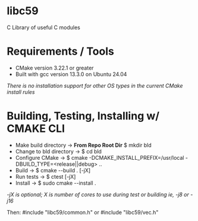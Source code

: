 # libc59
C Library of useful C modules

# Requirements / Tools
- CMake version 3.22.1 or greater
- Built with gcc version 13.3.0 on Ubuntu 24.04

*There is no installation support for other OS types in the current CMake install rules*

# Building, Testing, Installing w/ CMAKE CLI
- Make build directory -> **From Repo Root Dir** $ mkdir bld
- Change to bld directory -> $ cd bld
- Configure CMake -> $ cmake -DCMAKE_INSTALL_PREFIX=/usr/local -DBUILD_TYPE=<release||debug> ..
- Build -> $ cmake --build . [-jX]
- Run tests -> $ ctest [-jX]
- Install -> $ sudo cmake --install .

*-jX is optional; X is number of cores to use during test or building ie, -j8 or -j16*

Then:
    #include "libc59/common.h" or #include "libc59/vec.h"
